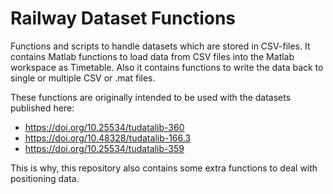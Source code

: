 # Railway Dataset Functions

Functions and scripts to handle datasets which are stored in CSV-files. It contains Matlab functions to load data from CSV files into the Matlab workspace as Timetable. Also it contains functions to write the data back to single or multiple CSV or .mat files. 

These functions are originally intended to be used with the datasets published here:

- https://doi.org/10.25534/tudatalib-360
- https://doi.org/10.48328/tudatalib-166.3
- https://doi.org/10.25534/tudatalib-359

This is why, this repository also contains some extra functions to deal with positioning data.
